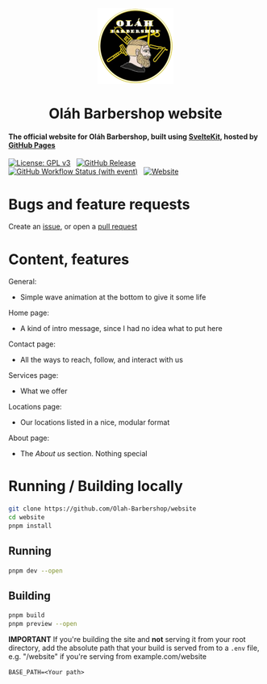 <p align="center">
    <img src="https://raw.githubusercontent.com/Olah-Barbershop/website/master/src/lib/assets/icon.png" alt="Logo" width="150">
    <h1 align="center">Oláh Barbershop website</h1>
</p>

#### The official website for Oláh Barbershop, built using [SvelteKit](https://kit.svelte.dev), hosted by [GitHub Pages](https://pages.github.com)

[![License: GPL v3](https://img.shields.io/badge/License-GPLv3-blue.svg)](https://www.gnu.org/licenses/gpl-3.0) &nbsp;
[![GitHub Release](https://img.shields.io/github/v/release/Olah-Barbershop/website)](https://github.com/Olah-Barbershop/website/releases/latest) &nbsp;
[![GitHub Workflow Status (with event)](https://img.shields.io/github/actions/workflow/status/Olah-Barbershop/website/deploy.yml)](https://github.com/Olah-Barbershop/website/actions) &nbsp;
[![Website](https://img.shields.io/website?url=https%3A%2F%2Fweb.olahbarbershop.codes)](https://web.olahbarbershop.codes)

# Bugs and feature requests
Create an [issue](https://github.com/Olah-Barbershop/website/issues/new/choose), or open a [pull request](https://github.com/Olah-Barbershop/website/pulls)

# Content, features
General:
- Simple wave animation at the bottom to give it some life

Home page:
- A kind of intro message, since I had no idea what to put here

Contact page:
- All the ways to reach, follow, and interact with us

Services page:
- What we offer

Locations page:
- Our locations listed in a nice, modular format

About page:
- The *About us* section. Nothing special

# Running / Building locally
```sh
git clone https://github.com/Olah-Barbershop/website
cd website
pnpm install
```

## Running
```sh
pnpm dev --open
```

## Building
```sh
pnpm build
pnpm preview --open
```

**IMPORTANT** If you're building the site and **not** serving it from your root directory, add the absolute path that your build is served from to a `.env` file, e.g. "/website" if you're serving from example.com/website
```env
BASE_PATH=<Your path>
```
